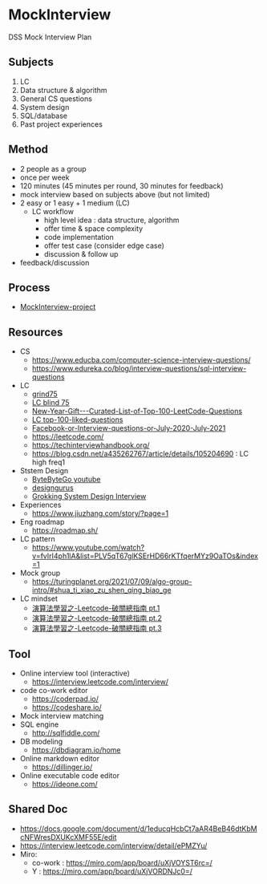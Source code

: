 # MockInterview
DSS Mock Interview Plan

## Subjects 
1. LC
2. Data structure & algorithm
3. General CS questions
4. System design
5. SQL/database
6. Past project experiences

## Method
- 2 people as a group
- once per week
- 120 minutes (45 minutes per round, 30 minutes for feedback)
- mock interview based on subjects above (but not limited) 
- 2 easy or 1 easy + 1 medium (LC)
  - LC workflow
    - high level idea : data structure, algorithm
    - offer time & space complexity
    - code implementation
    - offer test case (consider edge case)
    - discussion & follow up
- feedback/discussion

## Process 
- [MockInterview-project](https://github.com/DataStudySquad/MockInterview/projects/1)

## Resources
- CS
  - https://www.educba.com/computer-science-interview-questions/
  - https://www.edureka.co/blog/interview-questions/sql-interview-questions
- LC
  - [grind75](https://www.techinterviewhandbook.org/grind75)
  - [LC blind 75](https://leetcode.com/discuss/general-discussion/460599/blind-75-leetcode-questions)
  - [New-Year-Gift---Curated-List-of-Top-100-LeetCode-Questions](https://www.teamblind.com/post/New-Year-Gift---Curated-List-of-Top-100-LeetCode-Questions-to-Save-Your-Time-OaM1orEU)
  - [LC top-100-liked-questions](https://leetcode.com/problem-list/top-100-liked-questions/?page=1&fbclid=IwAR2MzUDDOscDklba5gL815lkLKzxK-zOR2WV2-W80_gRmvtfAsNWyut_USw)
  - [Facebook-or-Interview-questions-or-July-2020-July-2021](https://leetcode.com/discuss/interview-question/1376426/Facebook-or-Interview-questions-or-July-2020-July-2021/1033957)
  - https://leetcode.com/
  - https://techinterviewhandbook.org/
  - https://blog.csdn.net/a435262767/article/details/105204690 : LC high freq1
- Ststem Design
  - [ByteByteGo youtube](https://www.youtube.com/channel/UCZgt6AzoyjslHTC9dz0UoTw)
  - [designgurus](https://designgurus.org/)
  - [Grokking System Design Interview](https://www.educative.io/courses/grokking-the-system-design-interview)
- Experiences
  - https://www.jiuzhang.com/story/?page=1
- Eng roadmap
  - https://roadmap.sh/
- LC pattern
  - https://www.youtube.com/watch?v=fvIrI4ph1lA&list=PLV5qT67glKSErHD66rKTfqerMYz9OaTOs&index=1
- Mock group
  - https://turingplanet.org/2021/07/09/algo-group-intro/#shua_ti_xiao_zu_shen_qing_biao_ge
- LC mindset
  - [演算法學習之-Leetcode-破關總指南 pt.1](https://medium.com/appworks-school/%E6%BC%94%E7%AE%97%E6%B3%95%E5%AD%B8%E7%BF%92%E4%B9%8B-leetcode-%E7%A0%B4%E9%97%9C%E7%B8%BD%E6%8C%87%E5%8D%97-%E4%B8%80-873b3fb65152)
  - [演算法學習之-Leetcode-破關總指南 pt.2](https://arthur-lin.medium.com/%E6%BC%94%E7%AE%97%E6%B3%95%E5%AD%B8%E7%BF%92%E4%B9%8B-leetcode-%E7%A0%B4%E9%97%9C%E7%B8%BD%E6%8C%87%E5%8D%97-%E4%BA%8C-73a1216dbfef)
  - [演算法學習之-Leetcode-破關總指南 pt.3](https://arthur-lin.medium.com/%E6%BC%94%E7%AE%97%E6%B3%95%E5%AD%B8%E7%BF%92%E4%B9%8B-leetcode-%E7%A0%B4%E9%97%9C%E7%B8%BD%E6%8C%87%E5%8D%97-%E4%B8%89-7f0958d176da)
## Tool
- Online interview tool (interactive)
  - https://interview.leetcode.com/interview/
- code co-work editor
  - https://coderpad.io/
  - https://codeshare.io/
- Mock interview matching
- SQL engine
  - http://sqlfiddle.com/
- DB modeling
  - https://dbdiagram.io/home
- Online markdown editor
  - https://dillinger.io/
- Online executable code editor
  - https://ideone.com/

## Shared Doc
- https://docs.google.com/document/d/1educqHcbCt7aAR4BeB46dtKbMcNFWresDXUKcXMF55E/edit
- https://interview.leetcode.com/interview/detail/ePMZYu/
- Miro:
  - co-work : https://miro.com/app/board/uXjVOYST6rc=/
  - Y : https://miro.com/app/board/uXjVORDNJc0=/
